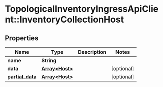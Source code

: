 # TopologicalInventoryIngressApiClient::InventoryCollectionHost

## Properties
Name | Type | Description | Notes
------------ | ------------- | ------------- | -------------
**name** | **String** |  | 
**data** | [**Array&lt;Host&gt;**](Host.md) |  | [optional] 
**partial_data** | [**Array&lt;Host&gt;**](Host.md) |  | [optional] 


